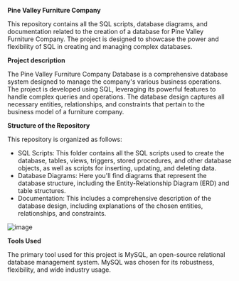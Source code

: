 **Pine Valley Furniture Company**

This repository contains all the SQL scripts, database diagrams, and documentation related to the creation of a database for Pine Valley Furniture Company. The project is designed to showcase the power and flexibility of SQL in creating and managing complex databases.

**Project description**

The Pine Valley Furniture Company Database is a comprehensive database system designed to manage the company's various business operations. The project is developed using SQL, leveraging its powerful features to handle complex queries and operations. The database design captures all necessary entities, relationships, and constraints that pertain to the business model of a furniture company.

**Structure of the Repository**

This repository is organized as follows:
- SQL Scripts: This folder contains all the SQL scripts used to create the database, tables, views, triggers, stored procedures, and other database objects, as well as scripts for inserting, updating, and deleting data.
- Database Diagrams: Here you'll find diagrams that represent the database structure, including the Entity-Relationship Diagram (ERD) and table structures.
- Documentation: This includes a comprehensive description of the database design, including explanations of the chosen entities, relationships, and constraints.

![image](https://github.com/caonhatlinhth/SQL-Projects/assets/62228403/b8ed1e6d-5d52-4011-8eda-e258b50dc81c)

**Tools Used**

The primary tool used for this project is MySQL, an open-source relational database management system. MySQL was chosen for its robustness, flexibility, and wide industry usage.
